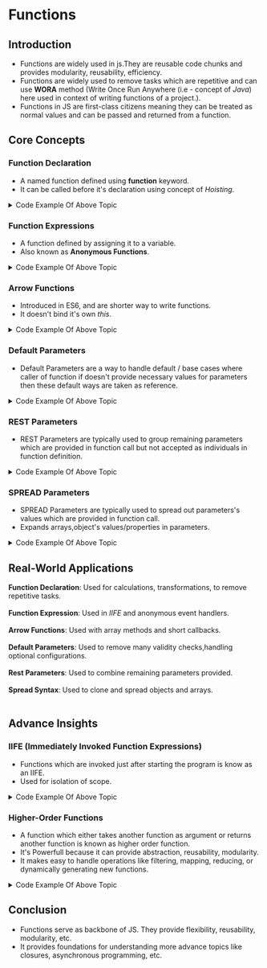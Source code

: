 # Functions

## Introduction

- Functions are widely used in js.They are reusable code chunks and provides modularity, reusability, efficiency.
- Functions are widely used to remove tasks which are repetitive and can use **WORA** method (Write Once Run Anywhere (i.e - concept of <i>Java</i>) here used in context of writing functions of a project.).
- Functions in JS are first-class citizens meaning they can be treated as normal values and can be passed and returned from a function.

## Core Concepts

### Function Declaration

- A named function defined using **function** keyword.
- It can be called before it's declaration using concept of <i>Hoisting</i>.

<details><summary>Code Example Of Above Topic</summary>

```javascript
function sayHello(name) {
  return `Hello ${name}!`;
}
console.log(sayHello("Robert"));

//Outputs
//Hello Robert!
```
</details>

### Function Expressions

- A function defined by assigning it to a variable.
- Also known as **Anonymous Functions**.

<details><summary>Code Example Of Above Topic</summary>

```javascript
const sayHello = function (name) {
  return `Hello ${name}!`;
};
console.log(sayHello("Robert"));

//Outputs
//Hello Robert!
```

</details>

### Arrow Functions

- Introduced in ES6, and are shorter way to write functions.
- It doesn't bind it's own <i>this</i>.

<details><summary>Code Example Of Above Topic</summary>

```javascript
const sayHello = (name) => `Hello ${name}!`;
console.log(sayHello("Robert"));

//Outputs
//Hello Robert!
```

</details>

### Default Parameters

- Default Parameters are a way to handle default / base cases where caller of function if doesn't provide necessary values for parameters then these default ways are taken as reference.

<details><summary>Code Example Of Above Topic</summary>

```javascript
function sayHello(name = "Guest") {
  return `Hello ${name}!`;
}
console.log(sayHello());

//Outputs
//Hello Guest!
```

</details>

### REST Parameters

- REST Parameters are typically used to group remaining parameters which are provided in function call but not accepted as individuals in function definition.

<details><summary>Code Example Of Above Topic</summary>

```javascript
function multiplyBy(multiplier, ...toMultiplyNums) {
  return toMultiplyNums.map((numToMultiply) => {
    return multiplier * numToMultiply;
  });
}

console.log(multiplyBy(2, 2, 3, 4));

// Outputs:
// [4, 6, 8]
```

</details>

### SPREAD Parameters

- SPREAD Parameters are typically used to spread out parameters's values which are provided in function call.
- Expands arrays,object's values/properties in parameters.

<details><summary>Code Example Of Above Topic</summary>

```javascript
let user = {
    id : "user123",
    pass : "user",
}

function addUserAge(age) {
    let updatedUser = {...user,age:`${age}`};
    return updatedUser;
}

console.log(addUserAge(parseInt(20,10));

// Outputs:
// { id : "user123", pass : "123", age:20}

```

</details>

## Real-World Applications

**Function Declaration**: Used for calculations, transformations, to remove repetitive tasks.<br /><br />
**Function Expression**: Used in <i>IIFE</i> and anonymous event handlers.<br /><br />
**Arrow Functions**: Used with array methods and short callbacks.<br /><br />
**Default Parameters**: Used to remove many validity checks,handling optional configurations.<br /><br />
**Rest Parameters**: Used to combine remaining parameters provided.<br /><br />
**Spread Syntax**: Used to clone and spread objects and arrays.<br /><br />

## Advance Insights

### IIFE (Immediately Invoked Function Expressions)

- Functions which are invoked just after starting the program is know as an IIFE.
- Used for isolation of scope.

<details><summary>Code Example Of Above Topic</summary>

```javascript
(function () {
  console.log("This runs immediately!");
})();

//Outputs
//This runs immediately!
```

</details>

### Higher-Order Functions

- A function which either takes another function as argument or returns another function is known as higher order function.
- It's Powerfull because it can provide abstraction, reusability, modularity.
- It makes easy to handle operations like filtering, mapping, reducing, or dynamically generating new functions.

<details><summary>Code Example Of Above Topic</summary>

```javascript
function createStatusLogger(status) {
  return function (userName) {
    return `${userName}'s status : ${status}`;
  };
}

const logUserIn = createStatusLogger("Logged In");
const logUserOut = createStatusLogger("Logged Out");

console.log(logUserIn("Alice"));
console.log(logUserOut("Alice"));

// Outputs
// Alice is Logged In
// Alice is Logged Out
```

</details>

## Conclusion

- Functions serve as backbone of JS. They provide flexibility, reusability, modularity, etc.
- It provides foundations for understanding more advance topics like closures, asynchronous programming, etc.